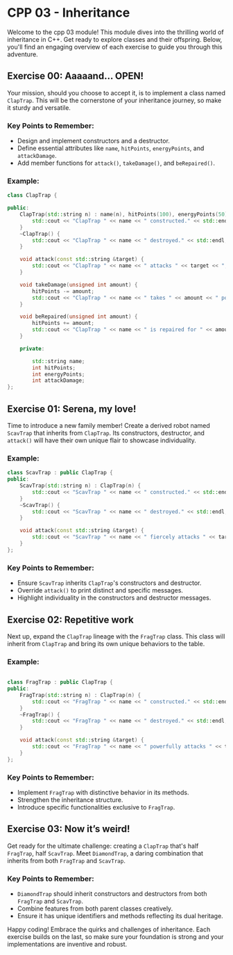 # CPP 03 - Inheritance

Welcome to the cpp 03 module! This module dives into the thrilling world of inheritance in C++. Get ready to explore classes and their offspring. Below, you'll find an engaging overview of each exercise to guide you through this adventure.

## Exercise 00: Aaaaand... OPEN!
Your mission, should you choose to accept it, is to implement a class named `ClapTrap`. This will be the cornerstone of your inheritance journey, so make it sturdy and versatile.

### Key Points to Remember:
- Design and implement constructors and a destructor.
- Define essential attributes like `name`, `hitPoints`, `energyPoints`, and `attackDamage`.
- Add member functions for `attack()`, `takeDamage()`, and `beRepaired()`.

### Example:
```cpp
class ClapTrap {

public:
    ClapTrap(std::string n) : name(n), hitPoints(100), energyPoints(50), attackDamage(20) {
        std::cout << "ClapTrap " << name << " constructed." << std::endl;
    }
    ~ClapTrap() {
        std::cout << "ClapTrap " << name << " destroyed." << std::endl;
    }

    void attack(const std::string &target) {
        std::cout << "ClapTrap " << name << " attacks " << target << ", causing " << attackDamage << " points of damage!" << std::endl;
    }

    void takeDamage(unsigned int amount) {
        hitPoints -= amount;
        std::cout << "ClapTrap " << name << " takes " << amount << " points of damage!" << std::endl;
    }

    void beRepaired(unsigned int amount) {
        hitPoints += amount;
        std::cout << "ClapTrap " << name << " is repaired for " << amount << " hit points!" << std::endl;
    }

    private:

        std::string name;
        int hitPoints;
        int energyPoints;
        int attackDamage;
};


```


## Exercise 01: Serena, my love!
Time to introduce a new family member! Create a derived robot named `ScavTrap` that inherits from `ClapTrap`. Its constructors, destructor, and `attack()` will have their own unique flair to showcase individuality.

### Example:
```cpp
class ScavTrap : public ClapTrap {
public:
    ScavTrap(std::string n) : ClapTrap(n) {
        std::cout << "ScavTrap " << name << " constructed." << std::endl;
    }
    ~ScavTrap() {
        std::cout << "ScavTrap " << name << " destroyed." << std::endl;
    }

    void attack(const std::string &target) {
        std::cout << "ScavTrap " << name << " fiercely attacks " << target << ", causing " << attackDamage << " points of damage!" << std::endl;
    }
};

```


### Key Points to Remember:
- Ensure `ScavTrap` inherits `ClapTrap`'s constructors and destructor.
- Override `attack()` to print distinct and specific messages.
- Highlight individuality in the constructors and destructor messages.

## Exercise 02: Repetitive work
Next up, expand the `ClapTrap` lineage with the `FragTrap` class. This class will inherit from `ClapTrap` and bring its own unique behaviors to the table.

### Example:
```cpp

class FragTrap : public ClapTrap {
public:
    FragTrap(std::string n) : ClapTrap(n) {
        std::cout << "FragTrap " << name << " constructed." << std::endl;
    }
    ~FragTrap() {
        std::cout << "FragTrap " << name << " destroyed." << std::endl;
    }

    void attack(const std::string &target) {
        std::cout << "FragTrap " << name << " powerfully attacks " << target << ", causing " << attackDamage << " points of damage!" << std::endl;
    }
};
```

### Key Points to Remember:
- Implement `FragTrap` with distinctive behavior in its methods.
- Strengthen the inheritance structure.
- Introduce specific functionalities exclusive to `FragTrap`.

## Exercise 03: Now it’s weird!
Get ready for the ultimate challenge: creating a `ClapTrap` that's half `FragTrap`, half `ScavTrap`. Meet `DiamondTrap`, a daring combination that inherits from both `FragTrap` and `ScavTrap`.

### Key Points to Remember:
- `DiamondTrap` should inherit constructors and destructors from both `FragTrap` and `ScavTrap`.
- Combine features from both parent classes creatively.
- Ensure it has unique identifiers and methods reflecting its dual heritage.

Happy coding! Embrace the quirks and challenges of inheritance. Each exercise builds on the last, so make sure your foundation is strong and your implementations are inventive and robust.

